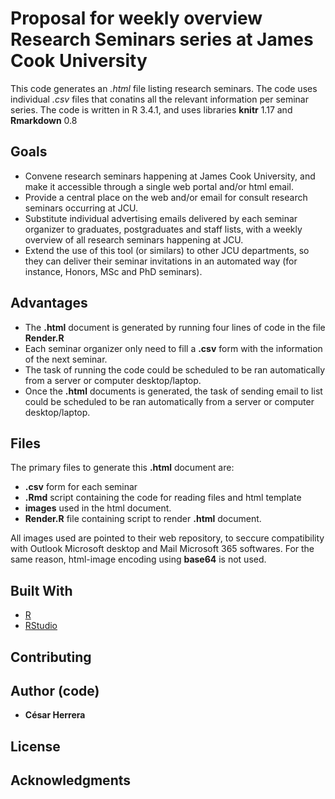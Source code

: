 ﻿# Proposal for weekly overview Research Seminars series at James Cook University

This code generates an *.html* file listing research seminars. The code uses individual *.csv* files that conatins all the relevant information per seminar series.
The code is written in R 3.4.1, and uses libraries **knitr** 1.17 and **Rmarkdown** 0.8

## Goals
* Convene research seminars happening at James Cook University, and make it accessible through a single web portal and/or html email.
* Provide a central place on the web and/or email for consult research seminars occurring at JCU.
* Substitute individual advertising emails delivered by each seminar organizer to graduates, postgraduates and staff lists, with a weekly overview of all research seminars happening at JCU.
* Extend the use of this tool (or similars) to other JCU departments, so they can deliver their seminar invitations in an automated way (for instance, Honors, MSc and PhD seminars).

## Advantages
* The **.html** document is generated by running four lines of code in the file **Render.R**
* Each seminar organizer only need to fill a **.csv** form with the information of the next seminar.
* The task of running the code could be scheduled to be ran automatically from a server or computer desktop/laptop.
* Once the **.html** documents is generated, the task of sending email to list could be scheduled to be ran automatically from a server or computer desktop/laptop.

## Files

The primary files to generate this **.html** document are: 
* **.csv** form for each seminar
* **.Rmd** script containing the code for reading files and html template
* **images** used in the html document.
* **Render.R** file containing script to render **.html** document.

All images used are pointed to their web repository, to seccure compatibility with Outlook Microsoft desktop and Mail Microsoft 365 softwares. For the same reason, html-image encoding using **base64** is not used.

## Built With

* [R](https://www.r-project.org/)
* [RStudio](https://www.rstudio.com/)


## Contributing


## Author (code)

* **César Herrera**


## License

## Acknowledgments